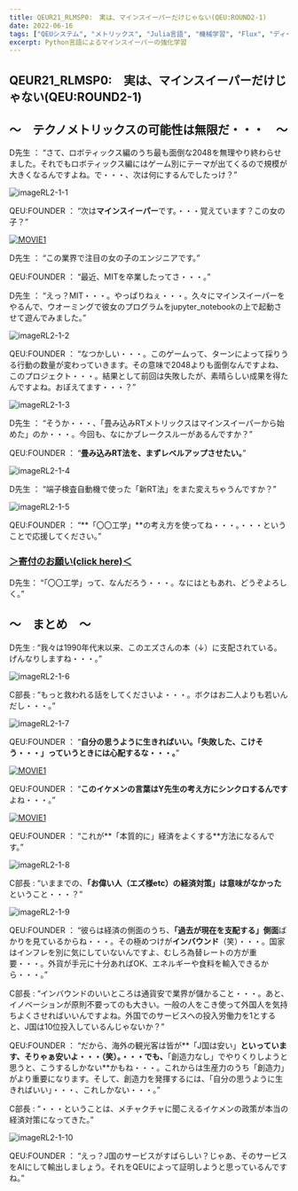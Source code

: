 ```yaml
---
title: QEUR21_RLMSP0:　実は、マインスイーパーだけじゃない(QEU:ROUND2-1)
date: 2022-06-16
tags: ["QEUシステム", "メトリックス", "Julia言語", "機械学習", "Flux", "ディープラーニング", "画像判別"]
excerpt: Python言語によるマインスイーパーの強化学習
---
```


## QEUR21_RLMSP0:　実は、マインスイーパーだけじゃない(QEU:ROUND2-1)

## ～　テクノメトリックスの可能性は無限だ・・・　～

D先生 ： “さて、ロボティックス編のうち最も面倒な2048を無理やり終わらせました。それでもロボティックス編にはゲーム別にテーマが出てくるので規模が大きくなるんですよね。で・・・、次は何にするんでしたっけ？”

![imageRL2-1-1](https://QEUWIndValley.github.io/images/imageRL2-1-1.jpg)

QEU:FOUNDER ： “次は**マインスイーパー**です。・・・覚えています？この女の子？”

[![MOVIE1](http://img.youtube.com/vi/Fjw7Lc9zlyU/0.jpg)](http://www.youtube.com/watch?v=Fjw7Lc9zlyU "How to code a command-line Minesweeper in Python (using recursion) | Beginner Python Tutorial")

D先生 ： “この業界で注目の女の子のエンジニアです。”

QEU:FOUNDER ： “最近、MITを卒業したってさ・・・。”

D先生 ： “えっ？MIT・・・。やっぱりねぇ・・・。久々にマインスイーパーをやるんで、ウオーミングで彼女のプログラムをjupyter_notebookの上で起動させて遊んでみました。”

![imageRL2-1-2](https://QEUWIndValley.github.io/images/imageRL2-1-2.jpg)

QEU:FOUNDER ： “なつかしい・・・。このゲームって、ターンによって採りうる行動の数量が変わっていきます。その意味で2048よりも面倒なんですよね、このプロジェクト・・・。結果として前回は失敗したが、素晴らしい成果を得たんですよね。おぼえてます・・・？”

![imageRL2-1-3](https://QEUWIndValley.github.io/images/imageRL2-1-3.jpg)

D先生 ： “そうか・・・、「畳み込みRTメトリックスはマインスイーパーから始めた」のか・・・。今回も、なにかブレークスルーがあるんですか？”

QEU:FOUNDER ： “**畳み込みRT法を、まずレベルアップさせたい。**”

![imageRL2-1-4](https://QEUWIndValley.github.io/images/imageRL2-1-4.jpg)

D先生 ： “端子検査自動機で使った「新RT法」をまた変えちゃうんですか？”

![imageRL2-1-5](https://QEUWIndValley.github.io/images/imageRL2-1-5.jpg)

QEU:FOUNDER ： “**「〇〇工学」**の考え方を使ってね・・・。・・・ということで応援してください。”

### [＞寄付のお願い(click here)＜](https://www.paypal.com/paypalme/QEUglobal?v=1&utm_source=unp&utm_medium=email&utm_campaign=RT000481&utm_unptid=29844400-7613-11ec-ac72-3cfdfef0498d&ppid=RT000481&cnac=HK&rsta=en_GB%28en-HK%29&cust=5QPFDMW9B2T7Q&unptid=29844400-7613-11ec-ac72-3cfdfef0498d&calc=f860991d89600&unp_tpcid=ppme-social-business-profile-creat-ed&page=main%3Aemail%3ART000481&pgrp=main%3Aemail&e=cl&mchn=em&s=ci&mail=sys&appVersion=1.71.0&xt=104038)

D先生： “「〇〇工学」って、なんだろう・・・。なにはともあれ、どうぞよろしく。”

## ～　まとめ　～

D先生 : “我々は1990年代末以来、このエズさんの本（↓）に支配されている。げんなりしますね・・・。”

![imageRL2-1-6](https://QEUWIndValley.github.io/images/imageRL2-1-6.jpg)

C部長 : “もっと救われる話をしてくださいよ・・・。ボクはお二人よりも若いんだし・・・。”

![imageRL2-1-7](https://QEUWIndValley.github.io/images/imageRL2-1-7.jpg)

QEU:FOUNDER ： “**自分の思うように生きればいい。「失敗した、こけそう・・・」っていうときには心配するな・・・。**”

[![MOVIE1](http://img.youtube.com/vi/WZDNT9ncbBE/0.jpg)](http://www.youtube.com/watch?v=WZDNT9ncbBE "【街宣LIVE】山本太郎 れいわ新選組代表 次期参院選 東京都選挙区 候補予定者（東京都・練馬駅 2022年6月14日）")

QEU:FOUNDER ： “**このイケメンの言葉はY先生の考え方にシンクロするんです**よね・・・。”

[![MOVIE1](http://img.youtube.com/vi/AEUmBP1Ncyc/0.jpg)](http://www.youtube.com/watch?v=AEUmBP1Ncyc "貧困・搾取・給料減少の無理ゲー。嫌な仕事を我慢していても絶対に報われない！21世紀になってより酷くなった日本社会の現実から脱出せよ！安冨歩東大教授。一月万冊")

QEU:FOUNDER ： “これが**「本質的に」経済をよくする**方法になるんです。”

![imageRL2-1-8](https://QEUWIndValley.github.io/images/imageRL2-1-8.jpg)

C部長 : “いままでの、**「お偉い人（エズ様etc）の経済対策」は意味がなかった**ということ・・・？”

![imageRL2-1-9](https://QEUWIndValley.github.io/images/imageRL2-1-9.jpg)

QEU:FOUNDER ： “彼らは経済の側面のうち、**「過去が現在を支配する」側面**ばかりを見ているからね・・・。その極めつけが**インバウンド**（笑）・・・。国家はインフレを別に気にしていないんですよ、むしろ為替レートの方が重要・・・。外貨が手元に十分あればOK、エネルギーや食料を輸入できるから・・・。”

C部長 : “インバウンドのいいところは通貨安で業界が儲かること・・・。あと、イノベーションが原則不要ってのも大きい。一般の人をこき使って外国人を気持ちよくさせればいいんですよね。外国でのサービスへの投入労働力を1とすると、J国は10位投入しているんじゃないか？”

QEU:FOUNDER ： “だから、海外の観光客は皆が**「J国は安い」**といっています、そりゃぁ安いよ・・・（笑）。・・・でも、**「創造力なし」でやりくりしようと思うと、こうするしかない**かもね・・・。これからは生産力のうち「創造力」がより重要になります。そして、創造力を発揮するには、「自分の思うように生きればいい」・・・、これしかない・・・。”

C部長 : “・・・ということは、メチャクチャに聞こえるイケメンの政策が本当の経済対策になってきた。”

![imageRL2-1-10](https://QEUWIndValley.github.io/images/imageRL2-1-10.jpg)

QEU:FOUNDER ： “えっ？J国のサービスがすばらしい？じゃあ、そのサービスをAIにして輸出しましょう。それをQEUによって証明しようと思っているんですね。”
